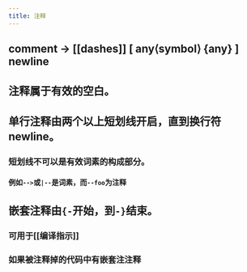 ```yaml
---
title: 注释
---
```


## comment	→	[[dashes]] [ any⟨symbol⟩ {any} ] newline
## 注释属于有效的空白。
## 单行注释由两个以上短划线开启，直到换行符newline。
### 短划线不可以是有效词素的构成部分。
#### 例如`-->`或`|--`是词素，而`--foo`为注释
## 嵌套注释由`{-`开始，到`-}`结束。
### 可用于[[编译指示]]
### 如果被注释掉的代码中有嵌套注注释
